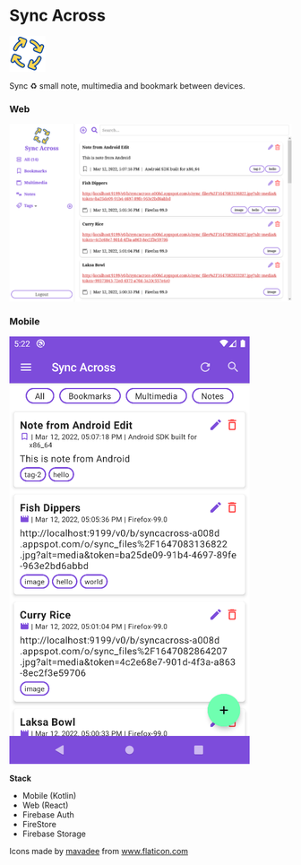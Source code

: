 # Sync Across
<img src="./loop.svg" width="64">

Sync :recycle: small note, multimedia and bookmark between devices.

### Web
![Sync Across Web](./web.png)

### Mobile
![Sync Across Web](./mobile.png)


**Stack**
- Mobile (Kotlin)
- Web (React)
- Firebase Auth
- FireStore
- Firebase Storage

<div>Icons made by <a href="" title="mavadee">mavadee</a> from <a href="https://www.flaticon.com/" title="Flaticon">www.flaticon.com</a></div>
